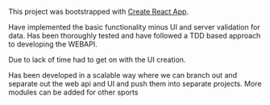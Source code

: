 This project was bootstrapped with [Create React App](https://github.com/facebookincubator/create-react-app).


Have implemented the basic functionality minus UI and server validation for data. 
Has been thoroughly tested and have followed a TDD based approach to developing the WEBAPI.

Due to lack of time had to get on with the UI creation.

Has been developed in a scalable way where we can branch out and separate out the web api and UI and push them into separate projects.
More modules can be added for other sports
